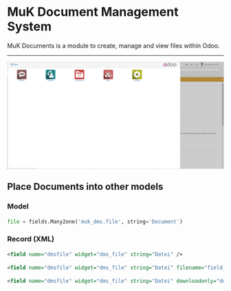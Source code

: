 # MuK Document Management System

MuK Documents is a module to create, manage and view files within Odoo.

---

<img align="center" src="muk_dms/static/description/demo.gif"/>

## Place Documents into other models

### Model

```python
file = fields.Many2one('muk_dms.file', string='Document')
```

### Record (XML)

```xml
<field name="dmsfile" widget="dms_file" string="Datei" />
```

```xml
<field name="dmsfile" widget="dms_file" string="Datei" filename="field_filename" directory="ref_directory_id" />
```

```xml
<field name="dmsfile" widget="dms_file" string="Datei" downloadonly="downloadonly" />
```
